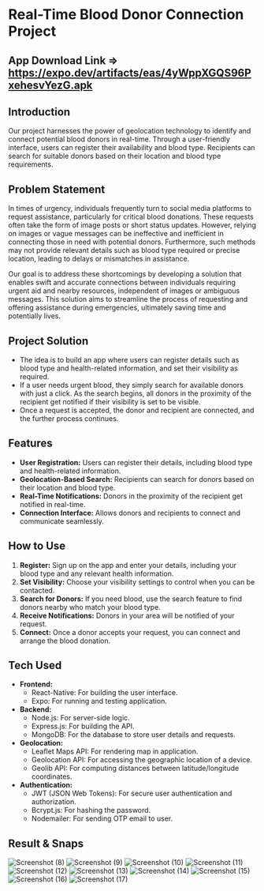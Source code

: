 # Real-Time Blood Donor Connection Project

## App Download Link => https://expo.dev/artifacts/eas/4yWppXGQS96PxehesvYezG.apk

## Introduction
Our project harnesses the power of geolocation technology to identify and connect potential blood donors in real-time. Through a user-friendly interface, users can register their availability and blood type. Recipients can search for suitable donors based on their location and blood type requirements.

## Problem Statement
In times of urgency, individuals frequently turn to social media platforms to request assistance, particularly for critical blood donations. These requests often take the form of image posts or short status updates. However, relying on images or vague messages can be ineffective and inefficient in connecting those in need with potential donors. Furthermore, such methods may not provide relevant details such as blood type required or precise location, leading to delays or mismatches in assistance.

Our goal is to address these shortcomings by developing a solution that enables swift and accurate connections between individuals requiring urgent aid and nearby resources, independent of images or ambiguous messages. This solution aims to streamline the process of requesting and offering assistance during emergencies, ultimately saving time and potentially lives.

## Project Solution
- The idea is to build an app where users can register details such as blood type and health-related information, and set their visibility as required.
- If a user needs urgent blood, they simply search for available donors with just a click. As the search begins, all donors in the proximity of the recipient get notified if their visibility is set to be visible.
- Once a request is accepted, the donor and recipient are connected, and the further process continues.

## Features
- **User Registration:** Users can register their details, including blood type and health-related information.
- **Geolocation-Based Search:** Recipients can search for donors based on their location and blood type.
- **Real-Time Notifications:** Donors in the proximity of the recipient get notified in real-time.
- **Connection Interface:** Allows donors and recipients to connect and communicate seamlessly.

## How to Use
1. **Register:** Sign up on the app and enter your details, including your blood type and any relevant health information.
2. **Set Visibility:** Choose your visibility settings to control when you can be contacted.
3. **Search for Donors:** If you need blood, use the search feature to find donors nearby who match your blood type.
4. **Receive Notifications:** Donors in your area will be notified of your request.
5. **Connect:** Once a donor accepts your request, you can connect and arrange the blood donation.

## Tech Used
- **Frontend:**
  - React-Native: For building the user interface.
  - Expo: For running and testing application.
- **Backend:**
  - Node.js: For server-side logic.
  - Express.js: For building the API.
  - MongoDB: For the database to store user details and requests.
- **Geolocation:**
  - Leaflet Maps API: For rendering map in application.
  - Geolocation API: For accessing the geographic location of a device.
  - Geolib API: For computing distances between latitude/longitude coordinates.
- **Authentication:**
  - JWT (JSON Web Tokens): For secure user authentication and authorization.
  - Bcrypt.js: For hashing the password.
  - Nodemailer: For sending OTP email to user.
 
 ## Result & Snaps
![Screenshot (8)](https://github.com/jaarvis007/Handy-Haemo-Blood-Donation-App-/assets/115578878/afcf12c3-8f7f-4a5c-9e7b-58bf171b5070)
![Screenshot (9)](https://github.com/jaarvis007/Handy-Haemo-Blood-Donation-App-/assets/115578878/0163aca5-5c03-4089-ba4b-a51ad077f40e)
![Screenshot (10)](https://github.com/jaarvis007/Handy-Haemo-Blood-Donation-App-/assets/115578878/23cd2174-0bd9-48ac-be7d-ec666573ad63)
![Screenshot (11)](https://github.com/jaarvis007/Handy-Haemo-Blood-Donation-App-/assets/115578878/6282b348-1a25-4fc4-a687-bf02164e4928)
![Screenshot (12)](https://github.com/jaarvis007/Handy-Haemo-Blood-Donation-App-/assets/115578878/3d65e194-8458-486f-bdad-5248781fbea6)
![Screenshot (13)](https://github.com/jaarvis007/Handy-Haemo-Blood-Donation-App-/assets/115578878/11256d2a-ad12-4ec4-9ef6-eececb52240d)
 ![Screenshot (14)](https://github.com/jaarvis007/Handy-Haemo-Blood-Donation-App-/assets/115578878/0984b283-935b-4d09-a54e-af58cb80fa83)
![Screenshot (15)](https://github.com/jaarvis007/Handy-Haemo-Blood-Donation-App-/assets/115578878/49881372-ee29-4947-a74b-71425cc174f0)
![Screenshot (16)](https://github.com/jaarvis007/Handy-Haemo-Blood-Donation-App-/assets/115578878/70f268e0-74f2-4023-9a1d-f8852e63e703)
![Screenshot (17)](https://github.com/jaarvis007/Handy-Haemo-Blood-Donation-App-/assets/115578878/af6a1382-2630-4053-b36a-047f0937b2c8)
